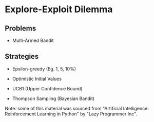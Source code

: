 # Explore-Exploit Dilemma

## Problems

- Multi-Armed Bandit

## Strategies

- Epsilon-greedy
    (Eg. 1, 5, 10%)

- Optimistic Initial Values
- UCB1 (Upper Confidence Bound)
- Thompson Sampling (Bayesian Bandit)


Note: some of this material was sourced from "Artificial Intelligence: Reinforcement Learning in Python" by "Lazy Programmer Inc".

